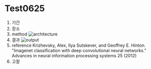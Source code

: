 # Test0625
 
1. 기간
2. 장소
3. method
![architecture](https://github.com/ulantj/Test0625/assets/161268789/16d22155-7b62-4a51-9218-5ed2aa47c4ec)
5. 결과
![output](https://github.com/ulantj/Test0625/assets/161268789/1fdbd71f-40ad-421b-b915-03ee3cbb436f)
6. reference
Krizhevsky, Alex, Ilya Sutskever, and Geoffrey E. Hinton. "Imagenet classification with deep convolutional neural networks."
Advances in neural information processing systems 25 (2012)
7. 고찰

